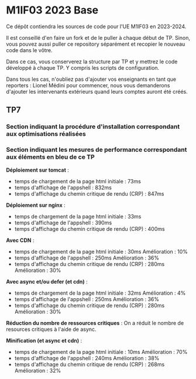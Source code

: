 # M1IF03 2023 Base

Ce dépôt contiendra les sources de code pour l'UE M1IF03 en 2023-2024.

Il est conseillé d'en faire un fork et de le puller à chaque début de TP. Sinon, vous pouvez aussi puller ce repository séparément et recopier le nouveau code dans le vôtre.

Dans ce cas, vous conserverez la structure par TP et y mettrez le code développé à chaque TP. Y compris les scripts de configuration.

Dans tous les cas, n'oubliez pas d'ajouter vos enseignants en tant que reporters : Lionel Médini pour commencer, nous vous demanderons d'ajouter les intervenants extérieurs quand leurs comptes auront été créés.

## TP7
### Section indiquant la procédure d'installation correspondant aux optimisations réalisées

### Section indiquant les mesures de performance correspondant aux éléments en bleu de ce TP
**Déploiement sur tomcat** :
* temps de chargement de la page html initiale : 73ms
* temps d'affichage de l'appshell : 832ms
* temps d'affichage du chemin critique de rendu (CRP) : 847ms


**Déploiement sur nginx** :
* temps de chargement de la page html initiale : 33ms
* temps d'affichage de l'appshell : 390ms
* temps d'affichage du chemin critique de rendu (CRP) : 400ms

**Avec CDN** :
* temps de chargement de la page html initiale : 30ms Amélioration : 10%
* temps d'affichage de l'appshell : 250ms Amélioration : 36%
* temps d'affichage du chemin critique de rendu (CRP) : 280ms Amélioration : 30%

**Avec async et/ou defer (et cdn)** :
* temps de chargement de la page html initiale : 32ms Amélioration : 4%
* temps d'affichage de l'appshell : 250ms Amélioration : 36%
* temps d'affichage du chemin critique de rendu (CRP) : 280ms Amélioration : 30%

**Réduction du nombre de ressources critiques** :
On a réduit le nombre de resources critiques à l'aide de async.

**Minification (et async et cdn)** :
* temps de chargement de la page html initiale : 10ms Amélioration : 70%
* temps d'affichage de l'appshell : 240ms Amélioration : 38%
* temps d'affichage du chemin critique de rendu (CRP) : 268ms Amélioration : 32%

